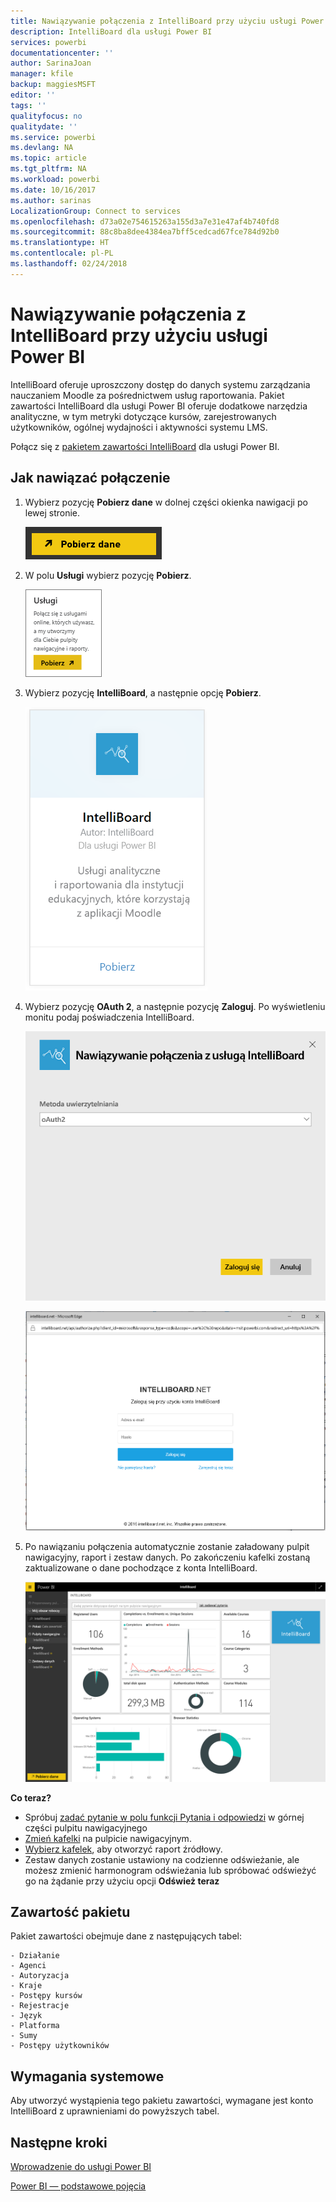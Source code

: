 ```yaml
---
title: Nawiązywanie połączenia z IntelliBoard przy użyciu usługi Power BI
description: IntelliBoard dla usługi Power BI
services: powerbi
documentationcenter: ''
author: SarinaJoan
manager: kfile
backup: maggiesMSFT
editor: ''
tags: ''
qualityfocus: no
qualitydate: ''
ms.service: powerbi
ms.devlang: NA
ms.topic: article
ms.tgt_pltfrm: NA
ms.workload: powerbi
ms.date: 10/16/2017
ms.author: sarinas
LocalizationGroup: Connect to services
ms.openlocfilehash: d73a02e754615263a155d3a7e31e47af4b740fd8
ms.sourcegitcommit: 88c8ba8dee4384ea7bff5cedcad67fce784d92b0
ms.translationtype: HT
ms.contentlocale: pl-PL
ms.lasthandoff: 02/24/2018
---
```

# <a name="connect-to-intelliboard-with-power-bi"></a>Nawiązywanie połączenia z IntelliBoard przy użyciu usługi Power BI
IntelliBoard oferuje uproszczony dostęp do danych systemu zarządzania nauczaniem Moodle za pośrednictwem usług raportowania. Pakiet zawartości IntelliBoard dla usługi Power BI oferuje dodatkowe narzędzia analityczne, w tym metryki dotyczące kursów, zarejestrowanych użytkowników, ogólnej wydajności i aktywności systemu LMS.

Połącz się z [pakietem zawartości IntelliBoard](https://app.powerbi.com/getdata/services/intelliboard) dla usługi Power BI.

## <a name="how-to-connect"></a>Jak nawiązać połączenie
1. Wybierz pozycję **Pobierz dane** w dolnej części okienka nawigacji po lewej stronie.  
   
    ![](media/service-connect-to-intelliboard/getdata.png)
2. W polu **Usługi** wybierz pozycję **Pobierz**.  
   
    ![](media/service-connect-to-intelliboard/services.png)
3. Wybierz pozycję **IntelliBoard**, a następnie opcję **Pobierz**.  
   
    ![](media/service-connect-to-intelliboard/intelliboard.png)
4. Wybierz pozycję **OAuth 2**, a następnie pozycję **Zaloguj**. Po wyświetleniu monitu podaj poświadczenia IntelliBoard.
   
    ![](media/service-connect-to-intelliboard/creds.png)
   
    ![](media/service-connect-to-intelliboard/creds2.png)
5. Po nawiązaniu połączenia automatycznie zostanie załadowany pulpit nawigacyjny, raport i zestaw danych. Po zakończeniu kafelki zostaną zaktualizowane o dane pochodzące z konta IntelliBoard.
   
    ![](media/service-connect-to-intelliboard/dashboard.png)

**Co teraz?**

* Spróbuj [zadać pytanie w polu funkcji Pytania i odpowiedzi](power-bi-q-and-a.md) w górnej części pulpitu nawigacyjnego
* [Zmień kafelki](service-dashboard-edit-tile.md) na pulpicie nawigacyjnym.
* [Wybierz kafelek](service-dashboard-tiles.md), aby otworzyć raport źródłowy.
* Zestaw danych zostanie ustawiony na codzienne odświeżanie, ale możesz zmienić harmonogram odświeżania lub spróbować odświeżyć go na żądanie przy użyciu opcji **Odśwież teraz**

## <a name="whats-included"></a>Zawartość pakietu
Pakiet zawartości obejmuje dane z następujących tabel:  

    - Działanie  
    - Agenci  
    - Autoryzacja  
    - Kraje  
    - Postępy kursów  
    - Rejestracje
    - Język  
    - Platforma  
    - Sumy  
    - Postępy użytkowników    

## <a name="system-requirements"></a>Wymagania systemowe
Aby utworzyć wystąpienia tego pakietu zawartości, wymagane jest konto IntelliBoard z uprawnieniami do powyższych tabel.

## <a name="next-steps"></a>Następne kroki
[Wprowadzenie do usługi Power BI](service-get-started.md)

[Power BI — podstawowe pojęcia](service-basic-concepts.md)

